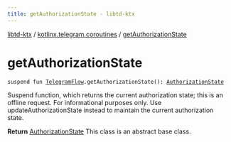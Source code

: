 ```yaml
---
title: getAuthorizationState - libtd-ktx
---
```


[libtd-ktx](../index.html) / [kotlinx.telegram.coroutines](index.html) / [getAuthorizationState](./get-authorization-state.html)

# getAuthorizationState

`suspend fun `[`TelegramFlow`](../kotlinx.telegram.core/-telegram-flow/index.html)`.getAuthorizationState(): `[`AuthorizationState`](https://tdlibx.github.io/td/docs/org/drinkless/td/libcore/telegram/TdApi/AuthorizationState.html)

Suspend function, which returns the current authorization state; this is an offline request. For
informational purposes only. Use updateAuthorizationState instead to maintain the current
authorization state.

**Return**
[AuthorizationState](https://tdlibx.github.io/td/docs/org/drinkless/td/libcore/telegram/TdApi/AuthorizationState.html) This class is an abstract base class.


